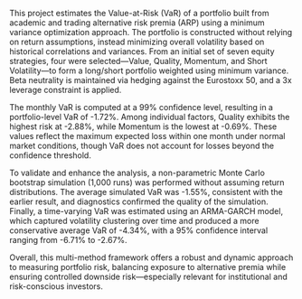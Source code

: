 This project estimates the Value-at-Risk (VaR) of a portfolio built from academic and trading alternative risk premia (ARP) using a minimum variance optimization approach. The portfolio is constructed without relying on return assumptions, instead minimizing overall volatility based on historical correlations and variances. From an initial set of seven equity strategies, four were selected—Value, Quality, Momentum, and Short Volatility—to form a long/short portfolio weighted using minimum variance. Beta neutrality is maintained via hedging against the Eurostoxx 50, and a 3x leverage constraint is applied.

The monthly VaR is computed at a 99% confidence level, resulting in a portfolio-level VaR of -1.72%. Among individual factors, Quality exhibits the highest risk at -2.88%, while Momentum is the lowest at -0.69%. These values reflect the maximum expected loss within one month under normal market conditions, though VaR does not account for losses beyond the confidence threshold.

To validate and enhance the analysis, a non-parametric Monte Carlo bootstrap simulation (1,000 runs) was performed without assuming return distributions. The average simulated VaR was -1.55%, consistent with the earlier result, and diagnostics confirmed the quality of the simulation. Finally, a time-varying VaR was estimated using an ARMA-GARCH model, which captured volatility clustering over time and produced a more conservative average VaR of -4.34%, with a 95% confidence interval ranging from -6.71% to -2.67%.

Overall, this multi-method framework offers a robust and dynamic approach to measuring portfolio risk, balancing exposure to alternative premia while ensuring controlled downside risk—especially relevant for institutional and risk-conscious investors.
